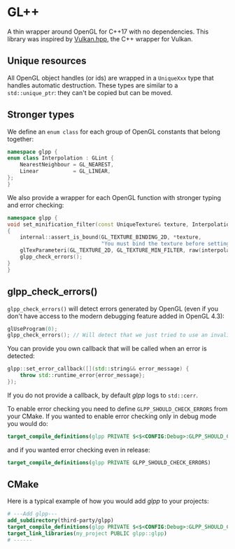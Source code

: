 # GL++

A thin wrapper around OpenGL for C++17 with no dependencies.
This library was inspired by [Vulkan.hpp](https://github.com/KhronosGroup/Vulkan-Hpp), the C++ wrapper for Vulkan.

## Unique resources

All OpenGL object handles (or ids) are wrapped in a `UniqueXxx` type that handles automatic destruction. These types are similar to a `std::unique_ptr`: they can't be copied but can be moved.

## Stronger types

We define an `enum class` for each group of OpenGL constants that belong together:
```cpp
namespace glpp {
enum class Interpolation : GLint {
    NearestNeighbour = GL_NEAREST,
    Linear           = GL_LINEAR,
};
}
```

We also provide a wrapper for each OpenGL function with stronger typing and error checking:
```cpp
namespace glpp {
void set_minification_filter(const UniqueTexture& texture, Interpolation interpolation) const
{
    internal::assert_is_bound(GL_TEXTURE_BINDING_2D, *texture,
                              "You must bind the texture before setting its minification filter");
    glTexParameteri(GL_TEXTURE_2D, GL_TEXTURE_MIN_FILTER, raw(interpolation));
    glpp_check_errors();
}
}
```

## glpp_check_errors()

`glpp_check_errors()` will detect errors generated by OpenGL (even if you don't have access to the modern debugging feature added in OpenGL 4.3):
```cpp
glUseProgram(0);
glpp_check_errors(); // Will detect that we just tried to use an invalid program id and will call the error callback with an error message of "GL_INVALID_OPERATION"
```

You can provide you own callback that will be called when an error is detected:

```cpp
glpp::set_error_callback([](std::string&& error_message) {
    throw std::runtime_error{error_message};
});
```

If you do not provide a callback, by default *glpp* logs to `std::cerr`.

To enable error checking you need to define `GLPP_SHOULD_CHECK_ERRORS` from your CMake.
If you wanted to enable error checking only in debug mode you would do:
```cmake
target_compile_definitions(glpp PRIVATE $<$<CONFIG:Debug>:GLPP_SHOULD_CHECK_ERRORS>)
```
and if you wanted error checking even in release:
```cmake
target_compile_definitions(glpp PRIVATE GLPP_SHOULD_CHECK_ERRORS)
```

## CMake

Here is a typical example of how you would add *glpp* to your projects: 
```cmake
# ---Add glpp---
add_subdirectory(third-party/glpp)
target_compile_definitions(glpp PRIVATE $<$<CONFIG:Debug>:GLPP_SHOULD_CHECK_ERRORS>) # Enable error checking only in debug mode
target_link_libraries(my_project PUBLIC glpp::glpp)
# ------
```
